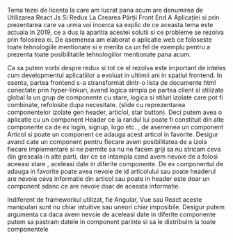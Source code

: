 Tema tezei de licenta la care am lucrat pana acum are denumirea de  Utilizarea React Js Si Redux La Crearea Părții Front End A Aplicației si prin prezentarea care va urma voi incerca sa explic de ce aceasta tema este actuala in 2019, ce a dus la aparitia acestei solutii si ce probleme se rezolva prin folosirea ei. De asemenea am elaborat o aplicatie web ce foloseste toate tehnologiile mentionate si e menita ca un fel de exemplu pentru a prezenta toate posibilitatile tehnologiilor mentionate pana acum.

Ca sa putem vorbi despre redux si tot ce el rezolva este important de inteles cum developmentul aplicatiilor a evoluat in ultiimii ani in spatiul frontend. In esenta, partea frontend s-a stransformat dintr-o lista de documente html conectate prin hyper-linkuri, avand logica simpla pe partea client si stilizate global la un grup de componente cu stare, logica si stiluri izolate care pot fi combinate, refolosite dupa necesitate. (slide cu reprezentarea componentelor izolate gen header, articlol, star button). Deci putem avea o aplicatie cu un component Header ce la randul lui poate fi constituit din alte componente ca de ex login, signup, logo etc. , de asemenea un component Articol si poate un component ce adauga acest articol in favorite. Desigur avand cate un component pentru fiecare avem posibilitatea de a izola fiecare implementare si ne permite sa nu ne facem griji sa nu stricam ceva din greseala in alte parti, dar ce se intampla cand avem nevoie de a folosi aceeasi stare , aceleasi date in diferite componente. De ex componentul de adauga in favorite poate avea nevoie de id articolului sau poate headerul are nevoie ceva informatie din articol sau poate in header este doar un component adanc ce are nevoie doar de aceasta informatie. 

Indiferent de frameworkul utilizat, fie Angular, Vue sau React aceste manipulari sunt nu chiar intuitive sau uneori chiar imposibile. Desigur putem argumenta ca daca avem nevoie de aceleasi date in diferite componente putem sa pastram datele in component parinte si sa le distribuim la toate componentele 



